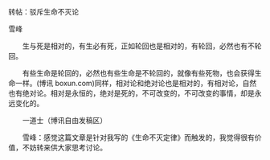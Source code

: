 转帖：驳斥生命不灭论

雪峰


　　生与死是相对的，有生必有死，正如轮回也是相对的，有轮回，必然也有不轮回。

　　有些生命是轮回的，必然也有些生命是不轮回的，就像有些死物，也会获得生命一样。(博讯 boxun.com)同样，相对论和绝对论也是相对的，有相对论，自然也有绝对论。相对是永恒的，绝对是死的，不可改变的，不可改变的事情，却是永远变化的。

　　一道士（博讯自由发稿区）

　　雪峰：感觉这篇文章是针对我写的《生命不灭定律》而触发的，我觉得很有价值，不妨转来供大家思考讨论。



